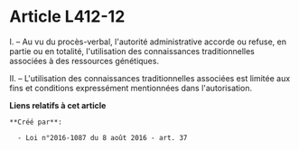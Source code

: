 # Article L412-12

I. – Au vu du procès-verbal, l'autorité administrative accorde ou refuse, en partie ou en totalité, l'utilisation des
connaissances traditionnelles associées à des ressources génétiques.

II. – L'utilisation des connaissances traditionnelles associées est limitée aux fins et conditions expressément mentionnées
dans l'autorisation.

**Liens relatifs à cet article**

	**Créé par**:

	  - Loi n°2016-1087 du 8 août 2016 - art. 37
